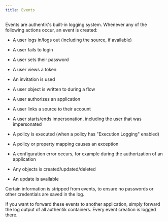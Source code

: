 ```yaml
---
title: Events
---
```


Events are authentik's built-in logging system. Whenever any of the following actions occur, an event is created:

- A user logs in/logs out (including the source, if available)
- A user fails to login
- A user sets their password

- A user views a token

- An invitation is used

- A user object is written to during a flow

- A user authorizes an application
- A user links a source to their account

- A user starts/ends impersonation, including the user that was impersonated

- A policy is executed (when a policy has "Execution Logging" enabled)
- A policy or property mapping causes an exception

- A configuration error occurs, for example during the authorization of an application

- Any objects is created/updated/deleted

- An update is available

Certain information is stripped from events, to ensure no passwords or other credentials are saved in the log.

If you want to forward these events to another application, simply forward the log output of all authentik containers. Every event creation is logged there.
